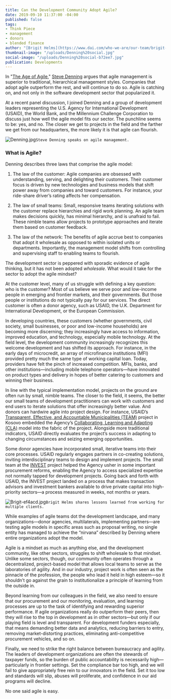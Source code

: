 ```yaml
---
title: Can the Development Community Adopt Agile?
date: 2019-09-10 11:37:00 -04:00
published: false
tags:
- Think Piece
- management
- donors
- blended finance
author: "[Brigit Helms](https://www.dai.com/who-we-are/our-team/brigit-helms)"
thumbnail-image: "/uploads/Denning%20social.jpg"
social-image: "/uploads/Denning%20social-b72ee7.jpg"
publication: Developments
---
```


In "[The Age of Agile](https://www.amazon.com/Age-Agile-Smart-Companies-Transforming/dp/B079J69V4M/ref=sr_1_1?keywords=age+of+agile&qid=1567523457&s=books&sr=1-1)," [Steve Denning](http://www.stevedenning.com/About/default.aspx) argues that agile management is superior to traditional, hierarchical management styles. Companies that adopt agile outperform the rest, and will continue to do so. Agile is catching on, and not only in the software development sector that popularized it. 





At a recent panel discussion, I joined Denning and a group of development leaders representing the U.S. Agency for International Development (USAID), the World Bank, and the Millennium Challenge Corporation to discuss just how well the agile model fits our sector. The punchline seems to be: yes, and no. The closer we get to projects in the field and the farther we get from our headquarters, the more likely it is that agile can flourish.

![Denning.jpg](/uploads/Denning.jpg)`Steve Denning speaks on agile management.`

### What is Agile?

Denning describes three laws that comprise the agile model: 

1. The law of the customer: Agile companies are obsessed with understanding, serving, and delighting their customers. Their customer focus is driven by new technologies and business models that shift power away from companies and toward customers. For instance, your ride-share driver’s rating affects her compensation.

2. The law of small teams: Small, responsive teams iterating solutions with the customer replace hierarchies and rigid work planning. An agile team makes decisions quickly, has minimal hierarchy, and is unafraid to fail. These nimble teams allow projects to prototype approaches and iterate them based on customer feedback. 

3. The law of the network: The benefits of agile accrue best to companies that adopt it wholesale as opposed to within isolated units or departments. Importantly, the management model shifts from controlling and supervising staff to enabling teams to flourish.

The development sector is peppered with sporadic evidence of agile thinking, but it has not been adopted *wholesale*. What would it take for the sector to adopt the agile mindset?

At the customer level, many of us struggle with defining a key question: 
who is the customer? Most of us believe we serve poor and low-income people in emerging and frontier markets, and their governments. But those people or institutions do not typically pay for our services. The direct customer is often a donor agency, such as USAID, the U.K. Department for International Development, or the European Commission. 

In developing countries, these customers (whether governments, civil society, small businesses, or poor and low-income households) are becoming more discerning; they increasingly have access to information, improved education, and technology, especially mobile technology. At the field level, the development community increasingly recognizes this welcome development and has shifted its approach. For instance, in the early days of microcredit, an array of microfinance institutions (MFI) provided pretty much the same type of working capital loan. Today, providers have felt the pinch of increased competition. MFIs, banks, and other institutions—including mobile telephone operators—have innovated on product types and delivery in hopes of better catering to customers and winning their business.

In line with the typical implementation model, projects on the ground are often run by small, nimble teams. The closer to the field, it seems, the better our small teams of development practitioners can work with customers and end users to iterate solutions that offer increasingly better value. And donors can hardwire agile into project design. For instance, USAID’s [Transparent, Effective, and Accountable Municipalities (TEAM)](https://www.dai.com/our-work/projects/kosovo-transparent-effective-and-accountable-municipalities-team) project in Kosovo embedded the Agency’s [Collaborating, Learning and Adapting (CLA)](https://usaidlearninglab.org/qrg/understanding-cla-0) model into the fabric of the project. Alongside more traditional indicators, USAID directly evaluates the project’s success in adapting to changing circumstances and seizing emerging opportunities. 

Some donor agencies have incorporated small, iterative teams into their core processes. USAID regularly engages partners in co-creating solutions, inviting interdisciplinary teams to design and implement projects. The small team at the [INVEST](https://www.dai.com/our-work/projects/worldwide-the-invest-project) project helped the Agency usher in some important procurement reforms, enabling the Agency to access specialized expertise not normally tapped for development projects. Going back and forth with USAID, the INVEST project landed on a process that makes transaction advisors and investment bankers available to drive private capital into high-priority sectors—a process measured in weeks, not months or years.

![Brigit-ef4acd.jpg](/uploads/Brigit-ef4acd.jpg)`Brigit Helms shares lessons learned from working for multiple clients.`

While examples of agile teams dot the development landscape, and many organizations—donor agencies, multilaterals, implementing partners—are testing agile models in specific areas such as proposal writing, no single entity has managed to achieve the “nirvana” described by Denning where entire organizations adopt the model.

Agile is a mindset as much as anything else, and the development community, like other sectors, struggles to shift wholesale to that mindset. Unlike some sectors, though, our community often operates through a decentralized, project-based model that allows local teams to serve as the laboratories of agility. And in our industry, project work is often seen as the pinnacle of the profession, the people who lead it held in high esteem—so it shouldn’t go against the grain to institutionalize a principle of learning from the outside in. 

Beyond learning from our colleagues in the field, we also need to ensure that our procurement and our monitoring, evaluation, and learning processes are up to the task of identifying and rewarding superior performance. If agile organizations really do outperform their peers, then they will rise to the top in development as in other sectors—but only if our playing field is level and transparent. For development funders especially, that means demanding better data and analytics, reducing barriers to entry, removing market-distorting practices, eliminating anti-competitive procurement vehicles, and so on.

Finally, we need to strike the right balance between bureaucracy and agility. The leaders of development organizations are often the stewards of taxpayer funds, so the burden of public accountability is necessarily high—particularly in frontier settings. Set the compliance bar too high, and we will fail to give appropriately free rein to our innovators in the field. Set it too low and standards will slip, abuses will proliferate, and confidence in our aid programs will decline.

No one said agile is easy.